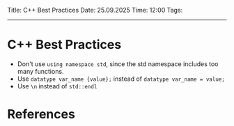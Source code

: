 Title: C++ Best Practices
Date: 25.09.2025
Time: 12:00
Tags: 

---
# C++ Best Practices

- Don't use `using namespace std`, since the std namespace includes too many functions.
- Use `datatype var_name {value};` instead of `datatype var_name = value;`
- Use `\n` instead of `std::endl`


# References